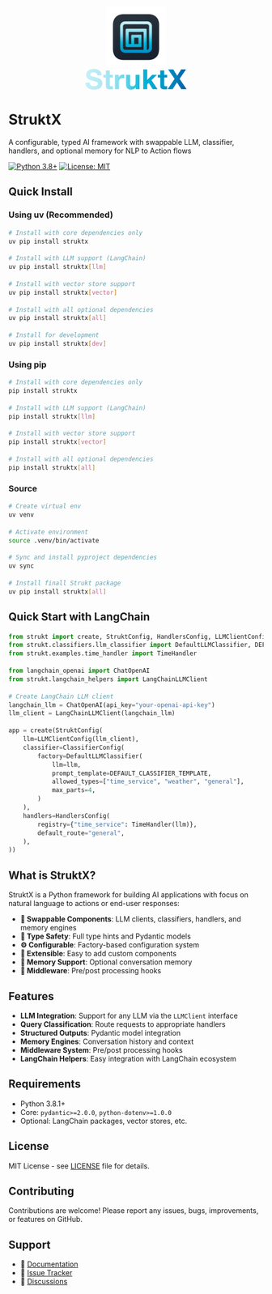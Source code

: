 <div align="center">
  <img src="https://github.com/aymanHS-code/struktx-docs/blob/main/docs/logo/logo.png" alt="StruktX Logo" width="120" height="120">
  <br>
  <img src="https://github.com/aymanHS-code/struktx-docs/blob/main/public/nobg-both.png" alt="StruktX" width="200">
</div>

# StruktX

A configurable, typed AI framework with swappable LLM, classifier, handlers, and optional memory for NLP to Action flows

[![Python 3.8+](https://img.shields.io/badge/python-3.8+-blue.svg)](https://www.python.org/downloads/)
[![License: MIT](https://img.shields.io/badge/License-MIT-yellow.svg)](https://opensource.org/licenses/MIT)

## Quick Install

### Using uv (Recommended)
```bash
# Install with core dependencies only
uv pip install struktx

# Install with LLM support (LangChain)
uv pip install struktx[llm]

# Install with vector store support
uv pip install struktx[vector]

# Install with all optional dependencies
uv pip install struktx[all]

# Install for development
uv pip install struktx[dev]
```

### Using pip
```bash
# Install with core dependencies only
pip install struktx

# Install with LLM support (LangChain)
pip install struktx[llm]

# Install with vector store support
pip install struktx[vector]

# Install with all optional dependencies
pip install struktx[all]
```

### Source
```bash
# Create virtual env
uv venv

# Activate environment
source .venv/bin/activate

# Sync and install pyproject dependencies
uv sync

# Install finall Strukt package
uv pip install struktx[all]
```

## Quick Start with LangChain
```python
from strukt import create, StruktConfig, HandlersConfig, LLMClientConfig, ClassifierConfig
from strukt.classifiers.llm_classifier import DefaultLLMClassifier, DEFAULT_CLASSIFIER_TEMPLATE
from strukt.examples.time_handler import TimeHandler

from langchain_openai import ChatOpenAI
from strukt.langchain_helpers import LangChainLLMClient

# Create LangChain LLM client
langchain_llm = ChatOpenAI(api_key="your-openai-api-key")
llm_client = LangChainLLMClient(langchain_llm)

app = create(StruktConfig(
    llm=LLMClientConfig(llm_client),
    classifier=ClassifierConfig(
        factory=DefaultLLMClassifier(
            llm=llm,
            prompt_template=DEFAULT_CLASSIFIER_TEMPLATE,
            allowed_types=["time_service", "weather", "general"],
            max_parts=4,
        )
    ),
    handlers=HandlersConfig(
        registry={"time_service": TimeHandler(llm)},
        default_route="general",
    ),
))
```

## What is StruktX?

StruktX is a Python framework for building AI applications with focus on natural language to actions or end-user responses:

- **🔄 Swappable Components**: LLM clients, classifiers, handlers, and memory engines
- **📝 Type Safety**: Full type hints and Pydantic models
- **⚙️ Configurable**: Factory-based configuration system
- **🔌 Extensible**: Easy to add custom components
- **🧠 Memory Support**: Optional conversation memory
- **🔧 Middleware**: Pre/post processing hooks

## Features

- **LLM Integration**: Support for any LLM via the `LLMClient` interface
- **Query Classification**: Route requests to appropriate handlers
- **Structured Outputs**: Pydantic model integration
- **Memory Engines**: Conversation history and context
- **Middleware System**: Pre/post processing hooks
- **LangChain Helpers**: Easy integration with LangChain ecosystem

## Requirements

- Python 3.8.1+
- Core: `pydantic>=2.0.0`, `python-dotenv>=1.0.0`
- Optional: LangChain packages, vector stores, etc.

## License

MIT License - see [LICENSE](LICENSE) file for details.

## Contributing

Contributions are welcome! Please report any issues, bugs, improvements, or features on GitHub.

## Support

- 📖 [Documentation](https://struktx.mintlify.app/)
- 🐛 [Issue Tracker](https://github.com/aymanhs-code/StruktX/issues)
- 💬 [Discussions](https://github.com/aymanhs-code/StruktX/discussions)

